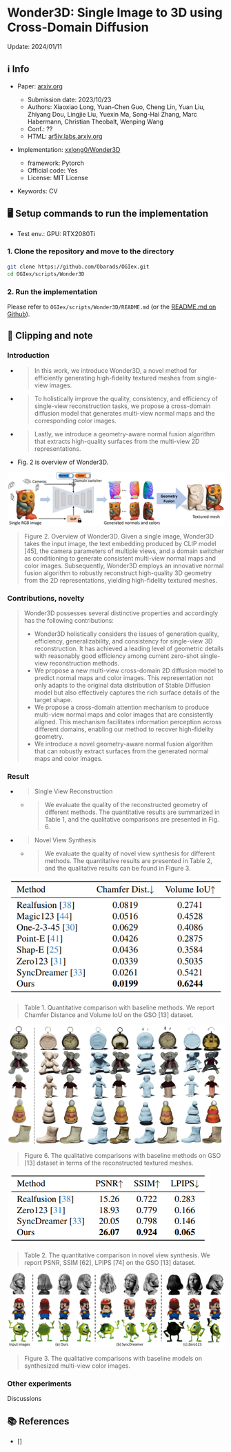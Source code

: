 # Wonder3D: Single Image to 3D using Cross-Domain Diffusion

Update: 2024/01/11

## ℹ️ Info
- Paper: [arxiv.org](https://arxiv.org/abs/2310.15008)
  - Submission date: 2023/10/23
  - Authors: Xiaoxiao Long, Yuan-Chen Guo, Cheng Lin, Yuan Liu, Zhiyang Dou, Lingjie Liu, Yuexin Ma, Song-Hai Zhang, Marc Habermann, Christian Theobalt, Wenping Wang
  - Conf.: ??
  - HTML: [ar5iv.labs.arxiv.org](https://ar5iv.labs.arxiv.org/html/2310.15008)
- Implementation: [xxlong0/Wonder3D](https://github.com/xxlong0/Wonder3D)
  - framework: Pytorch
  - Official code: Yes
  - License: MIT License

- Keywords: CV

## 🖥️ Setup commands to run the implementation
- Test env.: GPU: RTX2080Ti

### 1. Clone the repository and move to the directory
```bash
git clone https://github.com/Obarads/OGIex.git
cd OGIex/scripts/Wonder3D
```

### 2. Run the implementation 
Please refer to `OGIex/scripts/Wonder3D/README.md` (or the [README.md on Github](https://github.com/Obarads/OGIex/tree/main/scripts/Wonder3D/README.md)).

## 📝 Clipping and note
### Introduction
- > In this work, we introduce Wonder3D, a novel method for efficiently generating high-fidelity textured meshes from single-view images.
- > To holistically improve the quality, consistency, and efficiency of single-view reconstruction tasks, we propose a cross-domain diffusion model that generates multi-view normal maps and the corresponding color images.
- > Lastly, we introduce a geometry-aware normal fusion algorithm that extracts high-quality surfaces from the multi-view 2D representations.
- Fig. 2 is overview of Wonder3D.

![fig2](img/fig2.png)
> Figure 2. Overview of Wonder3D. Given a single image, Wonder3D takes the input image, the text embedding produced by CLIP model [45], the camera parameters of multiple views, and a domain switcher as conditioning to generate consistent multi-view normal maps and color images. Subsequently, Wonder3D employs an innovative normal fusion algorithm to robustly reconstruct high-quality 3D geometry from the 2D representations, yielding high-fidelity textured meshes.

### Contributions, novelty
> Wonder3D possesses several distinctive properties and accordingly has the following contributions:
> - Wonder3D holistically considers the issues of generation quality, efficiency, generalizability, and consistency for single-view 3D reconstruction. It has achieved a leading level of geometric details with reasonably good efficiency among current zero-shot single-view reconstruction methods.
> - We propose a new multi-view cross-domain 2D diffusion model to predict normal maps and color images. This representation not only adapts to the original data distribution of Stable Diffusion model but also effectively captures the rich surface details of the target shape.
> - We propose a cross-domain attention mechanism to produce multi-view normal maps and color images that are consistently aligned. This mechanism facilitates information perception across different domains, enabling our method to recover high-fidelity geometry.
> - We introduce a novel geometry-aware normal fusion algorithm that can robustly extract surfaces from the generated normal maps and color images.

### Result
- > Single View Reconstruction
  - > We evaluate the quality of the reconstructed geometry of different methods. The quantitative results are summarized in Table 1, and the qualitative comparisons are presented in Fig. 6.
- > Novel View Synthesis
  - > We evaluate the quality of novel view synthesis for different methods. The quantitative results are presented in Table 2, and the qualitative results can be found in Figure 3.

![tab1](img/tab1.png)
> Table 1. Quantitative comparison with baseline methods. We report Chamfer Distance and Volume IoU on the GSO [13] dataset.

![fig6](img/fig6.png)
> Figure 6. The qualitative comparisons with baseline methods on GSO [13] dataset in terms of the reconstructed textured meshes.

![tab2](img/tab2.png)
> Table 2. The quantitative comparison in novel view synthesis. We report PSNR, SSIM [62], LPIPS [74] on the GSO [13] dataset.

![fig3](img/fig3.png)
> Figure 3. The qualitative comparisons with baseline models on synthesized multi-view color images.

### Other experiments
Discussions

## 📚 References
- [] 


